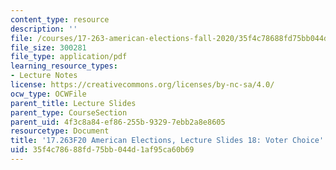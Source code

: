 ```yaml
---
content_type: resource
description: ''
file: /courses/17-263-american-elections-fall-2020/35f4c78688fd75bb044d1af95ca60b69_MIT17_263F20_Lec18.pdf
file_size: 300281
file_type: application/pdf
learning_resource_types:
- Lecture Notes
license: https://creativecommons.org/licenses/by-nc-sa/4.0/
ocw_type: OCWFile
parent_title: Lecture Slides
parent_type: CourseSection
parent_uid: 4f3c8a84-ef86-255b-9329-7ebb2a8e8605
resourcetype: Document
title: '17.263F20 American Elections, Lecture Slides 18: Voter Choice'
uid: 35f4c786-88fd-75bb-044d-1af95ca60b69
---
```


